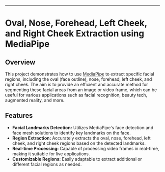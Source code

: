 
---

# Oval, Nose, Forehead, Left Cheek, and Right Cheek Extraction using MediaPipe

## Overview

This project demonstrates how to use [MediaPipe](https://mediapipe.dev/) to extract specific facial regions, including the oval (face outline), nose, forehead, left cheek, and right cheek. The aim is to provide an efficient and accurate method for segmenting these facial areas from an image or video frame, which can be useful for various applications such as facial recognition, beauty tech, augmented reality, and more.

## Features

- **Facial Landmarks Detection:** Utilizes MediaPipe's face detection and face mesh solutions to identify key landmarks on the face.
- **Region Extraction:** Accurately extracts the oval, nose, forehead, left cheek, and right cheek regions based on the detected landmarks.
- **Real-time Processing:** Capable of processing video frames in real-time, making it suitable for live applications.
- **Customizable Regions:** Easily adaptable to extract additional or different facial regions as needed.

